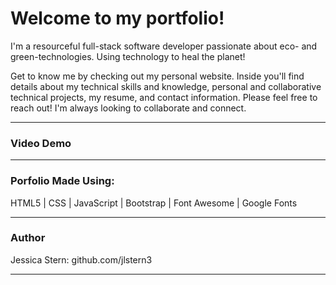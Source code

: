 <h1>Welcome to my portfolio!</h1>

<p>I'm a resourceful full-stack software developer passionate about eco- and green-technologies.  Using technology to heal the planet!</p>

<p>Get to know me by checking out my personal website.  Inside you'll find details about my technical skills and knowledge, personal and collaborative technical projects, my resume, and contact information.  Please feel free to reach out!  I'm always looking to collaborate and connect.</p>
<hr>
<h3>Video Demo</h3>
<hr>
<h3>Porfolio Made Using:</h3>
<p>HTML5 | CSS | JavaScript | Bootstrap | Font Awesome | Google Fonts</p>
<hr>
<h3>Author</h3>
<p>Jessica Stern: github.com/jlstern3
 <hr>
